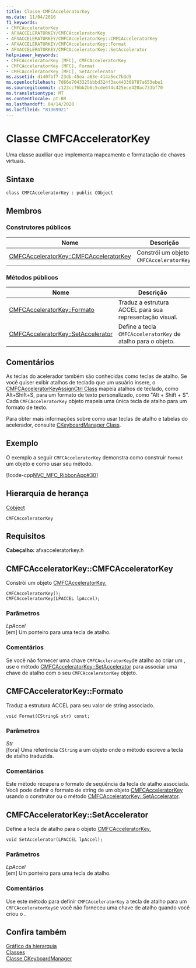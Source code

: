 ```yaml
---
title: Classe CMFCAcceleratorKey
ms.date: 11/04/2016
f1_keywords:
- CMFCAcceleratorKey
- AFXACCELERATORKEY/CMFCAcceleratorKey
- AFXACCELERATORKEY/CMFCAcceleratorKey::CMFCAcceleratorKey
- AFXACCELERATORKEY/CMFCAcceleratorKey::Format
- AFXACCELERATORKEY/CMFCAcceleratorKey::SetAccelerator
helpviewer_keywords:
- CMFCAcceleratorKey [MFC], CMFCAcceleratorKey
- CMFCAcceleratorKey [MFC], Format
- CMFCAcceleratorKey [MFC], SetAccelerator
ms.assetid: d140fbf7-23db-45ea-a63e-414a5ec7b3d5
ms.openlocfilehash: 7d66e7043325bbbd324f3ac443368787a653ebe1
ms.sourcegitcommit: c123cc76bb2b6c5cde6f4c425ece420ac733bf70
ms.translationtype: MT
ms.contentlocale: pt-BR
ms.lasthandoff: 04/14/2020
ms.locfileid: "81369921"
---
```

# <a name="cmfcacceleratorkey-class"></a>Classe CMFCAcceleratorKey

Uma classe auxiliar que implementa mapeamento e formatação de chaves virtuais.

## <a name="syntax"></a>Sintaxe

```
class CMFCAcceleratorKey : public CObject
```

## <a name="members"></a>Membros

### <a name="public-constructors"></a>Construtores públicos

|Nome|Descrição|
|----------|-----------------|
|[CMFCAcceleratorKey::CMFCAcceleratorKey](#cmfcacceleratorkey)|Constrói um objeto `CMFCAcceleratorKey`.|

### <a name="public-methods"></a>Métodos públicos

|Nome|Descrição|
|----------|-----------------|
|[CMFCAcceleratorKey::Formato](#format)|Traduz a estrutura ACCEL para sua representação visual.|
|[CMFCAcceleratorKey::SetAccelerator](#setaccelerator)|Define a tecla `CMFCAcceleratorKey` de atalho para o objeto.|

## <a name="remarks"></a>Comentários

As teclas do acelerador também são conhecidas como teclas de atalho. Se você quiser exibir atalhos de teclado que um usuário insere, o [CMFCAcceleratorKeyAssignCtrl Class](../../mfc/reference/cmfcacceleratorkeyassignctrl-class.md) mapeia atalhos de teclado, como Alt+Shift+S, para um formato de texto personalizado, como "Alt + Shift + S". Cada `CMFCAcceleratorKey` objeto mapeia uma única tecla de atalho para um formato de texto.

Para obter mais informações sobre como usar teclas de atalho e tabelas do acelerador, consulte [CKeyboardManager Class](../../mfc/reference/ckeyboardmanager-class.md).

## <a name="example"></a>Exemplo

O exemplo a seguir `CMFCAcceleratorKey` demonstra como construir `Format` um objeto e como usar seu método.

[!code-cpp[NVC_MFC_RibbonApp#30](../../mfc/reference/codesnippet/cpp/cmfcacceleratorkey-class_1.cpp)]

## <a name="inheritance-hierarchy"></a>Hierarquia de herança

[Cobject](../../mfc/reference/cobject-class.md)

`CMFCAcceleratorKey`

## <a name="requirements"></a>Requisitos

**Cabeçalho:** afxacceleratorkey.h

## <a name="cmfcacceleratorkeycmfcacceleratorkey"></a><a name="cmfcacceleratorkey"></a>CMFCAcceleratorKey::CMFCAcceleratorKey

Constrói um objeto [CMFCAcceleratorKey.](../../mfc/reference/cmfcacceleratorkey-class.md)

```
CMFCAcceleratorKey();
CMFCAcceleratorKey(LPACCEL lpAccel);
```

### <a name="parameters"></a>Parâmetros

*LpAccel*<br/>
[em] Um ponteiro para uma tecla de atalho.

### <a name="remarks"></a>Comentários

Se você não fornecer uma chave `CMFCAccleratorKey`de atalho ao criar um , use o método [CMFCAcceleratorKey::SetAccelerator](#setaccelerator) para associar uma chave de atalho com o seu `CMFCAcceleratorKey` objeto.

## <a name="cmfcacceleratorkeyformat"></a><a name="format"></a>CMFCAcceleratorKey::Formato

Traduz a estrutura ACCEL para seu valor de string associado.

```
void Format(CString& str) const;
```

### <a name="parameters"></a>Parâmetros

*Str*<br/>
[fora] Uma referência `CString` a um objeto onde o método escreve a tecla de atalho traduzida.

### <a name="remarks"></a>Comentários

Este método recupera o formato de seqüência da tecla de atalho associada. Você pode definir o formato de string de um objeto [CMFCAcceleratorKey](../../mfc/reference/cmfcacceleratorkey-class.md) usando o construtor ou o método [CMFCAcceleratorKey::SetAccelerator](#setaccelerator).

## <a name="cmfcacceleratorkeysetaccelerator"></a><a name="setaccelerator"></a>CMFCAcceleratorKey::SetAccelerator

Define a tecla de atalho para o objeto [CMFCAcceleratorKey.](../../mfc/reference/cmfcacceleratorkey-class.md)

```
void SetAccelerator(LPACCEL lpAccel);
```

### <a name="parameters"></a>Parâmetros

*LpAccel*<br/>
[em] Um ponteiro para uma tecla de atalho.

### <a name="remarks"></a>Comentários

Use este método para definir `CMFCAcceleratorKey` a tecla de atalho para um `CMFCAcceleratorKey`se você não forneceu uma chave de atalho quando você criou o .

## <a name="see-also"></a>Confira também

[Gráfico da hierarquia](../../mfc/hierarchy-chart.md)<br/>
[Classes](../../mfc/reference/mfc-classes.md)<br/>
[Classe CKeyboardManager](../../mfc/reference/ckeyboardmanager-class.md)
